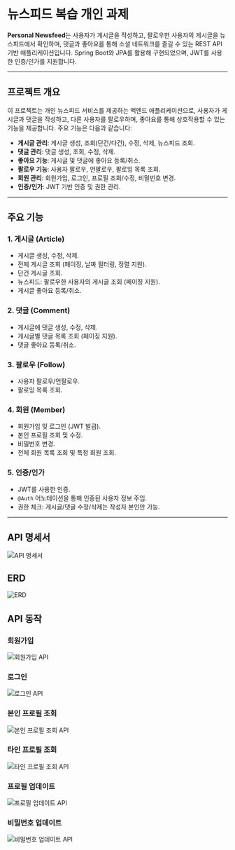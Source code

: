 # 뉴스피드 복습 개인 과제

**Personal Newsfeed**는 사용자가 게시글을 작성하고, 팔로우한 사용자의 게시글을 뉴스피드에서 확인하며, 댓글과 좋아요를 통해 소셜 네트워크를 즐길 수 있는 REST API 기반 애플리케이션입니다. Spring Boot와 JPA를 활용해 구현되었으며, JWT를 사용한 인증/인가를 지원합니다.

---

## 프로젝트 개요

이 프로젝트는 개인 뉴스피드 서비스를 제공하는 백엔드 애플리케이션으로, 사용자가 게시글과 댓글을 작성하고, 다른 사용자를 팔로우하며, 좋아요를 통해 상호작용할 수 있는 기능을 제공합니다. 주요 기능은 다음과 같습니다:

- **게시글 관리**: 게시글 생성, 조회(단건/다건), 수정, 삭제, 뉴스피드 조회.
- **댓글 관리**: 댓글 생성, 조회, 수정, 삭제.
- **좋아요 기능**: 게시글 및 댓글에 좋아요 등록/취소.
- **팔로우 기능**: 사용자 팔로우, 언팔로우, 팔로잉 목록 조회.
- **회원 관리**: 회원가입, 로그인, 프로필 조회/수정, 비밀번호 변경.
- **인증/인가**: JWT 기반 인증 및 권한 관리.

---

## 주요 기능

### 1. 게시글 (Article)

- 게시글 생성, 수정, 삭제.
- 전체 게시글 조회 (페이징, 날짜 필터링, 정렬 지원).
- 단건 게시글 조회.
- 뉴스피드: 팔로우한 사용자의 게시글 조회 (페이징 지원).
- 게시글 좋아요 등록/취소.

### 2. 댓글 (Comment)

- 게시글에 댓글 생성, 수정, 삭제.
- 게시글별 댓글 목록 조회 (페이징 지원).
- 댓글 좋아요 등록/취소.

### 3. 팔로우 (Follow)

- 사용자 팔로우/언팔로우.
- 팔로잉 목록 조회.

### 4. 회원 (Member)

- 회원가입 및 로그인 (JWT 발급).
- 본인 프로필 조회 및 수정.
- 비밀번호 변경.
- 전체 회원 목록 조회 및 특정 회원 조회.

### 5. 인증/인가

- JWT를 사용한 인증.
- `@Auth` 어노테이션을 통해 인증된 사용자 정보 주입.
- 권한 체크: 게시글/댓글 수정/삭제는 작성자 본인만 가능.

---

## API 명세서

![API 명세서](https://github.com/AirIHL/personal-newsfeed/blob/main/API%20%EB%AA%85%EC%84%B8%EC%84%9C.png)

## ERD

![ERD](https://github.com/AirIHL/personal-newsfeed/blob/main/ERD.png)

## API 동작

### 회원가입

![회원가입 API](https://github.com/AirIHL/personal-newsfeed/blob/main/%ED%9A%8C%EC%9B%90%EA%B0%80%EC%9E%85%20API.png)

### 로그인

![로그인 API](https://github.com/AirIHL/personal-newsfeed/blob/main/%EB%A1%9C%EA%B7%B8%EC%9D%B8%20API.png)

### 본인 프로필 조회

![본인 프로필 조회 API](https://github.com/AirIHL/personal-newsfeed/blob/main/%EB%B3%B8%EC%9D%B8%20%ED%94%84%EB%A1%9C%ED%95%84%20%EC%A1%B0%ED%9A%8C%20API.png)

### 타인 프로필 조회

![타인 프로필 조회 API](https://github.com/AirIHL/personal-newsfeed/blob/main/%ED%83%80%EC%9D%B8%20%ED%94%84%EB%A1%9C%ED%95%84%20%EC%A1%B0%ED%9A%8C%20API.png)

### 프로필 업데이트
![프로필 업데이트 API](https://github.com/AirIHL/personal-newsfeed/blob/main/%ED%94%84%EB%A1%9C%ED%95%84%20%EC%97%85%EB%8D%B0%EC%9D%B4%ED%8A%B8%20%20API.png)

### 비밀번호 업데이트

![비밀번호 업데이트 API](https://github.com/AirIHL/personal-newsfeed/blob/main/%EB%B9%84%EB%B0%80%EB%B2%88%ED%98%B8%20%EC%97%85%EB%8D%B0%EC%9D%B4%ED%8A%B8%20%20API.png)

